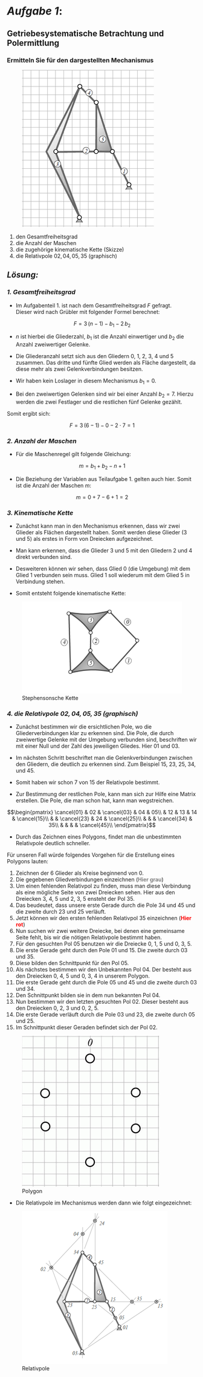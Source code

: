 # ***Aufgabe 1***:

## Getriebesystematische Betrachtung und Polermittlung


### Ermitteln Sie für den dargestellten Mechanismus

<figure>
  <img src="bild.png "img">
  <figcaption></figcaption>
</figure>



1. den Gesamtfreiheitsgrad
2. die Anzahl der Maschen
3. die zugehörige kinematische Kette (Skizze)
4. die Relativpole $02, 04, 05, 35$ (graphisch)



## _Lösung:_
### _1. Gesamtfreiheitsgrad_
* Im Aufgabenteil 1. ist nach dem Gesamtfreiheitsgrad $F$ gefragt. <br>
Dieser wird nach Grübler mit folgender Formel berechnet:

$$F=3\,(n-1)-b_1-2\,b_2$$



* $n$ ist hierbei die Gliederzahl, $b_{1}$ ist die Anzahl einwertiger und $b_{2}$ die Anzahl zweiwertiger Gelenke.

* Die Gliederanzahl setzt sich aus den Gliedern 0, 1, 2, 3, 4 und 5 zusammen. Das dritte und fünfte Glied werden als Fläche dargestellt, da diese mehr als zwei Gelenkverbindungen besitzen.

* Wir haben kein Loslager in diesem Mechanismus $b_{1} = 0$.

* Bei den zweiwertigen Gelenken sind wir bei einer Anzahl $b_{2} = 7$. Hierzu werden die zwei Festlager und die restlichen fünf Gelenke gezählt.



Somit ergibt sich:

$$F=3\,(6-1)-0-2\cdot 7 = 1$$


### _2. Anzahl der Maschen_
* Für die Maschenregel gilt folgende Gleichung: 


$$m=b_1+b_2-n+1$$


* Die Beziehung der Variablen aus Teilaufgabe 1. gelten auch hier. Somit ist die Anzahl der Maschen $m$:

$$m=0+7-6+1 = 2$$

### _3. Kinematische Kette_

* Zunächst kann man in den Mechanismus erkennen, dass wir zwei Glieder als Flächen dargestellt haben. Somit werden diese Glieder (3 und 5) als erstes in Form von Dreiecken aufgezeichnet.

* Man kann erkennen, dass die Glieder 3 und 5 mit den Gliedern 2 und 4 direkt verbunden sind. 

* Desweiteren können wir sehen, dass Glied 0 (die Umgebung) mit dem Glied 1 verbunden sein muss. Glied 1 soll wiederum mit dem Glied 5 in Verbindung stehen. 

* Somit entsteht folgende kinematische Kette:

<figure>
  <img src="c.png "img">
  <figcaption>Stephensonsche Kette</figcaption>
</figure>

### _4. die Relativpole $02, 04, 05, 35$ (graphisch)_



* Zunächst bestimmen wir die ersichtlichen Pole, wo die Gliederverbindungen klar zu erkennen sind. Die Pole, die durch zweiwertige Gelenke mit der Umgebung verbunden sind, beschriften wir mit einer Null und der Zahl des jeweiligen Gliedes. Hier 01 und 03.

* Im nächsten Schritt beschriftet man die Gelenkverbindungen zwischen den Gliedern, die deutlich zu erkennen sind. Zum Beispiel 15, 23, 25, 34, und 45. 

* Somit haben wir schon 7 von 15 der Relativpole bestimmt.

* Zur Bestimmung der restlichen Pole, kann man sich zur Hilfe eine Matrix erstellen. Die Pole, die man schon hat, kann man wegstreichen.

$$\begin{pmatrix}   \cancel{01} & 02 & \cancel{03} & 04 & 05\\
                                 & 12 & 13 & 14 & \cancel{15}\\
                        &    & \cancel{23} & 24 & \cancel{25}\\
                                &    &    & \cancel{34} & 35\\
                                 &    &    &    & \cancel{45}\\                                                            \end{pmatrix}$$






* Durch das Zeichnen eines Polygons, findet man die unbestimmten Relativpole deutlich schneller.

Für unseren Fall würde folgendes Vorgehen für die Erstellung eines Polygons lauten:

1. Zeichnen der 6 Glieder als Kreise beginnend von 0.
2. Die gegebenen Gliedverbindungen einzeichnen (<font color="grey">**Hier grau**</font>)
3. Um einen fehlenden Relativpol zu finden, muss man diese Verbindung als eine mögliche Seite von zwei Dreiecken sehen. Hier aus den Dreiecken 3, 4, 5 und 2, 3, 5 ensteht der Pol $35$.
4. Das beudeutet, dass unsere erste Gerade durch die Pole $34$ und $45$ und die zweite durch $23$ und $25$ verläuft. 
5. Jetzt können wir den ersten fehlenden Relativpol $35$ einzeichnen (<font color="red">**Hier rot**</font>)
6. Nun suchen wir zwei weitere Dreiecke, bei denen eine gemeinsame Seite fehlt, bis wir die nötigen Relativpole bestimmt haben.
7. Für den gesuchten Pol $05$ benutzen wir die Dreiecke 0, 1, 5 und 0, 3, 5.
8. Die erste Gerade geht durch den Pole $01$ und $15$. Die zweite durch $03$ und $35$.
9. Diese bilden den Schnittpunkt für den Pol $05$.
10. Als nächstes bestimmen wir den Unbekannten Pol $04$. Der besteht aus den Dreiecken 0, 4, 5 und 0, 3, 4 in unserem Polygon.
11. Die erste Gerade geht durch die Pole $05$ und $45$ und die zweite durch $03$ und $34$.
12. Den Schnittpunkt bilden sie in dem nun bekannten Pol $04$.
13. Nun bestimmen wir den letzten gesuchten Pol $02$. Dieser besteht aus den Dreiecken 0, 2, 3 und 0, 2, 5.
14. Die erste Gerade verläuft durch die Pole $03$ und $23$, die zweite durch $05$ und $25$.
15. Im Schnittpunkt dieser Geraden befindet sich der Pol $02$.


<figure>
  <img src="Polygon.gif "img">
  <figcaption>Polygon</figcaption>
</figure>


* Die Relativpole im Mechanismus werden dann wie folgt eingezeichnet:

<figure>
  <img src="d.png "img">
  <figcaption>Relativpole</figcaption>
</figure>